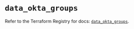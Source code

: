 # `data_okta_groups`

Refer to the Terraform Registry for docs: [`data_okta_groups`](https://registry.terraform.io/providers/okta/okta/4.8.1/docs/data-sources/groups).
